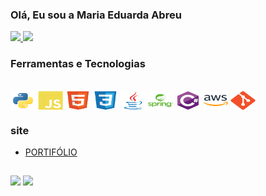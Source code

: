 ### Olá, Eu sou a Maria Eduarda Abreu




<div>
<a href="https://github.com/maria-eduarda-abreu">
<img height="180em" src="https://github-readme-stats.vercel.app/api/top-langs/?username=maria-eduarda-abreu&layout=compact&langs_count=7&theme=dracula"/>
<img height="180em" src="https://github-readme-stats.vercel.app/api?username=maria-eduarda-abreu&show_icons=true&theme=dracula&include_all_commits=true&count_private=true"/></a>
</div>

### Ferramentas e Tecnologias

<div style="display: inline_block"><br>
  
  <img align="center" alt="duda-Python" height="30" width="40" src="https://raw.githubusercontent.com/devicons/devicon/master/icons/python/python-original.svg">
  <img align="center" alt="duda-Js" height="30" width="40" src="https://raw.githubusercontent.com/devicons/devicon/master/icons/javascript/javascript-plain.svg">
  <img align="center" alt="duda-HTML" height="30" width="40" src="https://raw.githubusercontent.com/devicons/devicon/master/icons/html5/html5-original.svg">
  <img align="center"  height="30" width="40" src="https://raw.githubusercontent.com/devicons/devicon/master/icons/css3/css3-original.svg">
  <img align="center"  height="30" width="40" src="https://raw.githubusercontent.com/devicons/devicon/master/icons/java/java-original.svg">
  <img align="center"  height="30" width="40" src="https://raw.githubusercontent.com/devicons/devicon/master/icons/spring/spring-original-wordmark.svg">
  <img align="center" alt="duda-Csharp" height="30" width="40" src="https://raw.githubusercontent.com/devicons/devicon/master/icons/csharp/csharp-original.svg">
  <img align="center"  height="30" width="40" src="https://raw.githubusercontent.com/devicons/devicon/master/icons/amazonwebservices/amazonwebservices-original-wordmark.svg">
  <img align="center"  height="30" width="40" src="https://raw.githubusercontent.com/devicons/devicon/master/icons/git/git-original.svg">
</div>


### site

 - [PORTIFÓLIO](https://maria-eduarda-abreu.github.io/portifolio/)


##

<div> 
  <a href="https://www.linkedin.com/in/maria-eduarda-abreu" target="_blank"><img src="https://img.shields.io/badge/-LinkedIn-%230077B5?style=for-the-badge&logo=linkedin&logoColor=white" target="_blank"></a> 
  <a href = "mailto:mariaeduardaabreu005@gmail.com"><img src="https://img.shields.io/badge/-Gmail-%23333?style=for-the-badge&logo=gmail&logoColor=white" target="_blank"></a>
</div>

